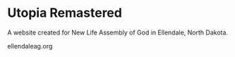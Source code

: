 # Utopia Remastered
A website created for New Life Assembly of God in Ellendale, North Dakota.

ellendaleag.org
